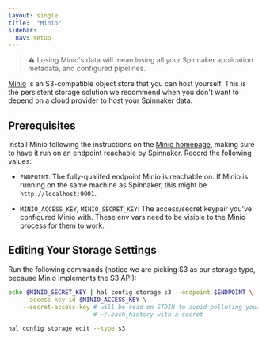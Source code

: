```yaml
---
layout: single
title:  "Minio"
sidebar:
  nav: setup
---
```


> :warning: Losing Minio's data will mean losing all your Spinnaker 
> application metadata, and configured pipelines.

[Minio](https://www.minio.io/) is an S3-compatible object store that you can
host yourself. This is the persistent storage solution we recommend when you
don't want to depend on a cloud provider to host your Spinnaker data. 

## Prerequisites

Install Minio following the instructions on the [Minio
homepage](https://www.minio.io/), making sure to have it run on an endpoint
reachable by Spinnaker. Record the following values:

* `ENDPOINT`: The fully-qualifed endpoint Minio is reachable on. If Minio is
  running on the same machine as Spinnaker, this might be
  `http://localhost:9001`.

* `MINIO_ACCESS_KEY`, `MINIO_SECRET_KEY`: The access/secret keypair you've 
  configured Minio with. These env vars need to be visible to the Minio process
  for them to work.

## Editing Your Storage Settings

Run the following commands (notice we are picking S3 as our storage type,
because Minio implements the S3 API):

```bash
echo $MINIO_SECRET_KEY | hal config storage s3 --endpoint $ENDPOINT \
    --access-key-id $MINIO_ACCESS_KEY \
    --secret-access-key # will be read on STDIN to avoid polluting your
                        # ~/.bash_history with a secret

hal config storage edit --type s3 
```
